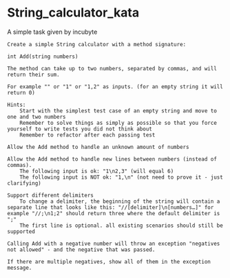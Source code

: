 # String_calculator_kata

A simple task given by incubyte

    Create a simple String calculator with a method signature:

    int Add(string numbers)

    The method can take up to two numbers, separated by commas, and will return their sum.

    For example "" or "1" or "1,2" as inputs. (for an empty string it will return 0)

    Hints:
        Start with the simplest test case of an empty string and move to one and two numbers
        Remember to solve things as simply as possible so that you force yourself to write tests you did not think about
        Remember to refactor after each passing test

    Allow the Add method to handle an unknown amount of numbers

    Allow the Add method to handle new lines between numbers (instead of commas).
        The following input is ok: "1\n2,3" (will equal 6)
        The following input is NOT ok: "1,\n" (not need to prove it - just clarifying)

    Support different delimiters
        To change a delimiter, the beginning of the string will contain a separate line that looks like this: "//[delimiter]\n[numbers…]" for example "//;\n1;2" should return three where the default delimiter is ";"
        The first line is optional. all existing scenarios should still be supported

    Calling Add with a negative number will throw an exception "negatives not allowed" - and the negative that was passed.

    If there are multiple negatives, show all of them in the exception message.
